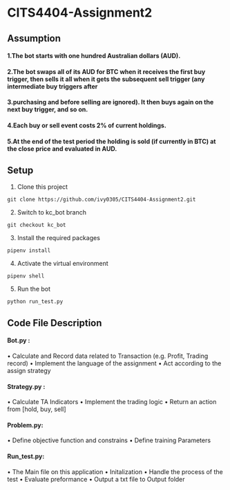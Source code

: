 # CITS4404-Assignment2
## Assumption
#### 1.The bot starts with one hundred Australian dollars (AUD).
#### 2.The bot swaps all of its AUD for BTC when it receives the first buy trigger, then sells it all when it gets the subsequent sell trigger (any intermediate buy triggers after
#### 3.purchasing and before selling are ignored). It then buys again on the next buy trigger, and so on.
#### 4.Each buy or sell event costs 2% of current holdings.
#### 5.At the end of the test period the holding is sold (if currently in BTC) at the close price and evaluated in AUD.
## Setup
1. Clone this project
```
git clone https://github.com/ivy0305/CITS4404-Assignment2.git
```
2. Switch to kc_bot branch
```
git checkout kc_bot
```
3. Install the required packages
```
pipenv install
```
4. Activate the virtual environment 
```
pipenv shell
```
5. Run the bot
```
python run_test.py
```
## Code File Description
#### Bot.py : 
•	Calculate and Record data related to Transaction (e.g. Profit, Trading record)
•	Implement the language of the assignment
•	Act according to the assign strategy
#### Strategy.py :
•	Calculate TA Indicators
•	Implement the trading logic
•	Return an action from [hold, buy, sell]
#### Problem.py:
•	Define objective function and constrains
•	Define training Parameters
#### Run_test.py:
•	The Main file on this application
•	Initalization
•	Handle the process of the test
•	Evaluate preformance
•	Output a txt file to Output folder
